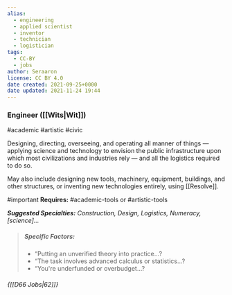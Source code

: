 ```yaml
---
alias:
  - engineering
  - applied scientist
  - inventor
  - technician
  - logistician
tags:
  - CC-BY
  - jobs
author: Seraaron
license: CC BY 4.0
date created: 2021-09-25+0000
date updated: 2021-11-24 19:44
---
```


### Engineer ([[Wits|Wit]])

#academic #artistic #civic

Designing, directing, overseeing, and operating all manner of things — applying science and technology to envision the public infrastructure upon which most civilizations and industries rely — and all the logistics required to do so.

May also include designing new tools, machinery, equipment, buildings, and other structures, or inventing new technologies entirely, using [[Resolve]].

#important **Requires:** #academic-tools or #artistic-tools

_**Suggested Specialties:** Construction, Design, Logistics, Numeracy, [science]..._

> ##### Specific Factors:
>
> - “Putting an unverified theory into practice...?
> - “The task involves advanced calculus or statistics...?
> - “You're underfunded or overbudget...?

###### {[[D66 Jobs|62]]}
